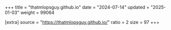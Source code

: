 +++
title = "thatmlopsguy.github.io"
date = "2024-07-14"
updated = "2025-01-03"
weight = 99064

[extra]
source = "https://thatmlopsguy.github.io/"
ratio = 2
size = 97
+++
